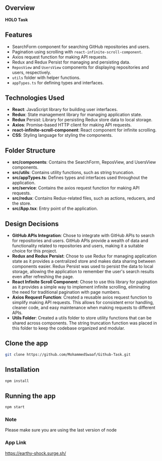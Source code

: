 
## Overview

**HOLO Task**

## Features

- SearchForm component for searching GitHub repositories and users.
- Pagination using scrolling with `react-infinite-scroll-component`.
- Axios request function for making API requests.
- Redux and Redux Persist for managing and persisting data.
- `ReposView` and `UsersView` components for displaying repositories and users, respectively.
- `utils` folder with helper functions.
- `appTypes.ts` for defining types and interfaces.

## Technologies Used

- **React**: JavaScript library for building user interfaces.
- **Redux**: State management library for managing application state.
- **Redux** Persist: Library for persisting Redux store data to local storage.
- **Axios**: Promise-based HTTP client for making API requests.
- **react-infinite-scroll-component**: React component for infinite scrolling.
- **CSS**: Styling language for styling the components.

## Folder Structure

- **src/components**: Contains the SearchForm, ReposView, and UsersView components.
- **src/utils**: Contains utility functions, such as string truncation.
- **src/appTypes.ts**: Defines types and interfaces used throughout the application.
- **src/service**: Contains the axios request function for making API requests.
- **src/redux**: Contains Redux-related files, such as actions, reducers, and the store.
- **src/App.tsx**: Entry point of the application.

## Design Decisions

- **GitHub APIs Integration**: Chose to integrate with GitHub APIs to search for repositories and users. GitHub APIs provide a wealth of data and functionality related to repositories and users, making it a suitable choice for this project.
- **Redux and Redux Persist**: Chose to use Redux for managing application state as it provides a centralized store and makes data sharing between components easier. Redux Persist was used to persist the data to local storage, allowing the application to remember the user's search results even after refreshing the page.
- **React Infinite Scroll Component**: Chose to use this library for pagination as it provides a simple way to implement infinite scrolling, eliminating the need for traditional pagination with page numbers.
- **Axios Request Function**: Created a reusable axios request function to simplify making API requests. This allows for consistent error handling, cleaner code, and easy maintenance when making requests to different APIs.
- **Utils Folder**: Created a utils folder to store utility functions that can be shared across components. The string truncation function was placed in this folder to keep the codebase organized and modular.


## Clone the app
```bash
git clone https://github.com/MohammedSwaaf/Github-Task.git
```

## Installation

```bash
npm install
```

## Running the app

```bash
npm start
```

### Note
Please make sure you are using the last version of node

### App Link
https://earthy-shock.surge.sh/

